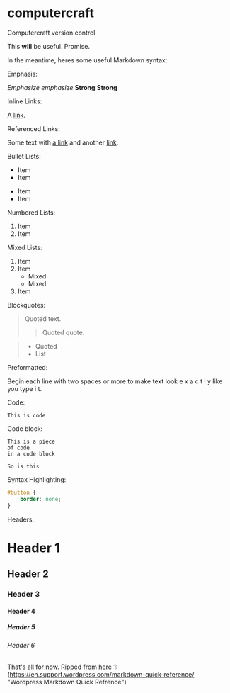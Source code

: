 # computercraft
Computercraft version control

This __will__ be useful. Promise. 

In the meantime, heres some useful Markdown syntax:


Emphasis:

*Emphasize* _emphasize_
**Strong** __Strong__


Inline Links:

A [link](http://example.com "Title").


Referenced Links:

Some text with [a link][1] and
another [link][2].

[1]: http://example.com/ "Title"
[2]: http://example.org/ "Title"


Bullet Lists:

* Item
* Item
- Item
- Item


Numbered Lists:

1. Item
2. Item


Mixed Lists:

1. Item
2. Item
   * Mixed
   * Mixed  
3. Item


Blockquotes:

> Quoted text.
> > Quoted quote.

> * Quoted 
> * List


Preformatted:

  Begin each line with 
  two spaces or more to 
  make text look
  e x a c t l y 
  like  you  type i
  t.


Code:

`This is code`


Code block:

~~~
This is a piece
of code
in a code block
~~~

```
So is this
```


Syntax Highlighting:

```css
#button {
	border: none;
}
```


Headers:

# Header 1
## Header 2
### Header 3 
#### Header 4 ####
##### Header 5 #####
###### Header 6 ######


That's all for now. Ripped from [here][1]
[1]: (https://en.support.wordpress.com/markdown-quick-reference/ "Wordpress Markdown Quick Refrence")

